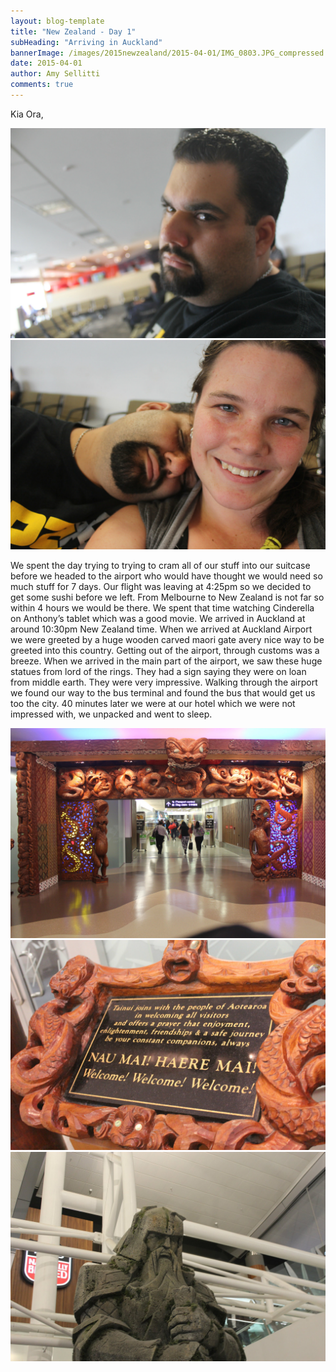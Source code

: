 ```yaml
---
layout: blog-template
title: "New Zealand - Day 1"
subHeading: "Arriving in Auckland"
bannerImage: /images/2015newzealand/2015-04-01/IMG_0803.JPG_compressed.JPEG
date: 2015-04-01
author: Amy Sellitti
comments: true
---
```

Kia Ora,

<div class="center-image"><img src="/images/2015newzealand/2015-04-01/IMG_0797.JPG_compressed.JPEG" /></div>
<div class="center-image"><img src="/images/2015newzealand/2015-04-01/IMG_0800.JPG_compressed.JPEG" /></div>

We spent the day trying to trying to cram all of our stuff into our suitcase before we headed to the airport who would have thought we would need so much stuff for 7 days. Our flight was leaving at 4:25pm so we decided to get some sushi before we left. From Melbourne to New Zealand is not far so within 4 hours we would be there. We spent that time watching Cinderella on Anthony’s tablet which was a good movie. We arrived in Auckland at around 10:30pm New Zealand time. When we arrived at Auckland Airport we were greeted by a huge wooden carved maori gate avery nice way to be greeted into this country. Getting out of the airport, through customs was a breeze. When we arrived in the main part of the airport, we saw these huge statues from lord of the rings. They had a sign saying they were on loan from middle earth. They were very impressive. Walking through the airport we found our way to the bus terminal and found the bus that would get us too the city. 40 minutes later we were at our hotel which we were not impressed with, we unpacked and went to sleep.

<div class="center-image"><img src="/images/2015newzealand/2015-04-01/IMG_0803.JPG_compressed.JPEG" /></div>
<div class="center-image"><img src="/images/2015newzealand/2015-04-01/IMG_0804.JPG_compressed.JPEG" /></div>
<div class="center-image"><img src="/images/2015newzealand/2015-04-01/IMG_0806.JPG_compressed.JPEG" /></div>
